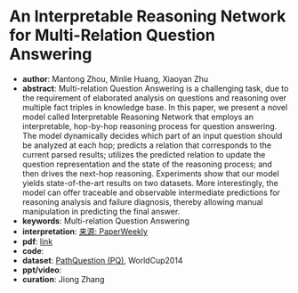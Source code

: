 # An Interpretable Reasoning Network for Multi-Relation Question Answering
* **author**: Mantong Zhou, Minlie Huang, Xiaoyan Zhu
* **abstract**: Multi-relation Question Answering is a challenging task, due to the requirement of elaborated analysis on questions and reasoning over multiple fact triples in knowledge base. In this paper, we present a novel model called Interpretable Reasoning Network that employs an interpretable, hop-by-hop reasoning process for question answering. The model dynamically decides which part of an input question should be analyzed at each hop; predicts a relation that corresponds to the current parsed results; utilizes the predicted relation to update the question representation and the state of the reasoning process; and then drives the next-hop reasoning. Experiments show that our model yields state-of-the-art results on two datasets. More interestingly, the model can offer traceable and observable intermediate predictions for reasoning analysis and failure diagnosis, thereby allowing manual manipulation in predicting the final answer.
* **keywords**: Multi-relation Question Answering
* **interpretation**: [来源: PaperWeekly](https://mp.weixin.qq.com/s/e5Kb590xoDIUkv_TKW1uZA)
* **pdf**: [link](https://www.aclweb.org/anthology/C18-1171.pdf)
* **code**: 
* **dataset**: [PathQuestion (PQ)](https://github.com/zmtkeke/IRN), WorldCup2014
* **ppt/video**: 
* **curation**: Jiong Zhang 